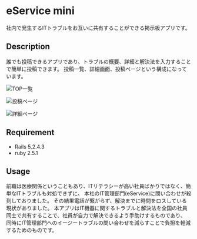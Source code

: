 # eService mini

 社内で発生するITトラブルをお互いに共有することができる掲示板アプリです。
 
 
## Description
 
誰でも投稿できるアプリであり、トラブルの概要、詳細と解決法を入力することで簡単に投稿できます。
投稿一覧、詳細画面、投稿ページという構成になっています。

![TOP一覧](emini_TOP.jpg)

![投稿ページ](emini-post.jpg)

![詳細ページ](emini_detail.jpg)
 
 
## Requirement
 
* Rails 5.2.4.3
* ruby 2.5.1
 
 
## Usage
 前職は医療関係ということもあり、ITリテラシーが高い社員ばかりではなく、簡単なITトラブルも対処できずに、
 本社のIT管理部門(eService)に問い合わせが殺到しておりました。
 その結果電話が繋がらず、解決までに時間をロスしている現状がありました。
 本アプリはIT機器に関するトラブルと解決法を全国の社員同士で共有することで、社員が自力で解決できるよう手助けするものであり、
 同時にIT管理部門へのイージートラブルの問い合わせを減らすことで負担を軽減するためのものです。
 
 
